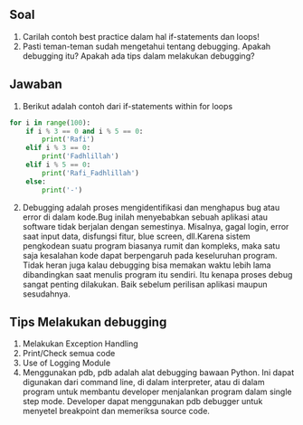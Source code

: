 ## Soal
1. Carilah contoh best practice dalam hal if-statements dan loops!
2. Pasti teman-teman sudah mengetahui tentang debugging. Apakah debugging itu? Apakah ada tips dalam melakukan debugging?

## Jawaban
1. Berikut adalah contoh dari if-statements within for loops
```python
for i in range(100):
    if i % 3 == 0 and i % 5 == 0:
        print('Rafi')
    elif i % 3 == 0:
        print('Fadhlillah')
    elif i % 5 == 0:
        print('Rafi_Fadhlillah')
    else:
        print('-')
```
2. Debugging adalah proses mengidentifikasi dan menghapus bug atau error di dalam kode.Bug inilah menyebabkan sebuah aplikasi atau software tidak berjalan dengan semestinya. Misalnya, gagal login, error saat input data, disfungsi fitur, blue screen, dll.Karena sistem pengkodean suatu program biasanya rumit dan kompleks, maka satu saja kesalahan kode dapat berpengaruh pada keseluruhan program. Tidak heran juga kalau debugging bisa memakan waktu lebih lama dibandingkan saat menulis program itu sendiri. Itu kenapa proses debug sangat penting dilakukan. Baik sebelum perilisan aplikasi maupun sesudahnya.<br>

## Tips Melakukan debugging 
  1. Melakukan Exception Handling 
  2. Print/Check semua code
  3. Use of Logging Module
  4. Menggunakan pdb, pdb adalah alat debugging bawaan Python. Ini dapat digunakan dari command line, di dalam interpreter, atau di dalam program untuk membantu developer menjalankan program dalam single step mode. Developer dapat menggunakan pdb debugger untuk menyetel breakpoint dan memeriksa source code.